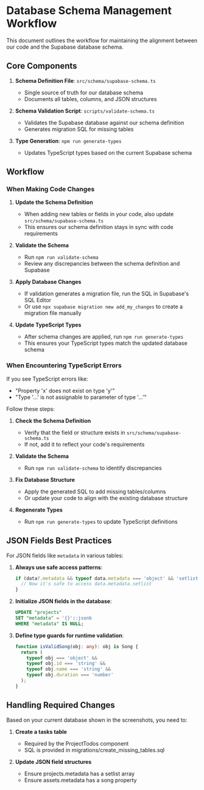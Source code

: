 # Database Schema Management Workflow

This document outlines the workflow for maintaining the alignment between our code and the Supabase database schema.

## Core Components

1. **Schema Definition File**: `src/schema/supabase-schema.ts`
   - Single source of truth for our database schema
   - Documents all tables, columns, and JSON structures

2. **Schema Validation Script**: `scripts/validate-schema.ts`
   - Validates the Supabase database against our schema definition
   - Generates migration SQL for missing tables

3. **Type Generation**: `npm run generate-types`
   - Updates TypeScript types based on the current Supabase schema

## Workflow

### When Making Code Changes

1. **Update the Schema Definition**
   - When adding new tables or fields in your code, also update `src/schema/supabase-schema.ts`
   - This ensures our schema definition stays in sync with code requirements

2. **Validate the Schema**
   - Run `npm run validate-schema`
   - Review any discrepancies between the schema definition and Supabase

3. **Apply Database Changes**
   - If validation generates a migration file, run the SQL in Supabase's SQL Editor
   - Or use `npx supabase migration new add_my_changes` to create a migration file manually

4. **Update TypeScript Types**
   - After schema changes are applied, run `npm run generate-types`
   - This ensures your TypeScript types match the updated database schema

### When Encountering TypeScript Errors

If you see TypeScript errors like:
- "Property 'x' does not exist on type 'y'"
- "Type '...' is not assignable to parameter of type '...'"

Follow these steps:

1. **Check the Schema Definition**
   - Verify that the field or structure exists in `src/schema/supabase-schema.ts`
   - If not, add it to reflect your code's requirements

2. **Validate the Schema**
   - Run `npm run validate-schema` to identify discrepancies

3. **Fix Database Structure**
   - Apply the generated SQL to add missing tables/columns
   - Or update your code to align with the existing database structure

4. **Regenerate Types**
   - Run `npm run generate-types` to update TypeScript definitions

## JSON Fields Best Practices

For JSON fields like `metadata` in various tables:

1. **Always use safe access patterns**:
   ```typescript
   if (data?.metadata && typeof data.metadata === 'object' && 'setlist' in data.metadata) {
     // Now it's safe to access data.metadata.setlist
   }
   ```

2. **Initialize JSON fields in the database**:
   ```sql
   UPDATE "projects"
   SET "metadata" = '{}'::jsonb
   WHERE "metadata" IS NULL;
   ```

3. **Define type guards for runtime validation**:
   ```typescript
   function isValidSong(obj: any): obj is Song {
     return (
       typeof obj === 'object' &&
       typeof obj.id === 'string' &&
       typeof obj.name === 'string' &&
       typeof obj.duration === 'number'
     );
   }
   ```

## Handling Required Changes

Based on your current database shown in the screenshots, you need to:

1. **Create a tasks table**
   - Required by the ProjectTodos component
   - SQL is provided in migrations/create_missing_tables.sql

2. **Update JSON field structures**
   - Ensure projects.metadata has a setlist array
   - Ensure assets.metadata has a song property